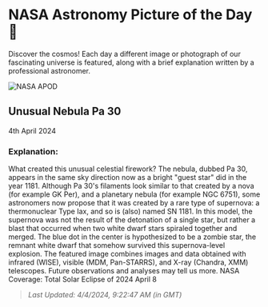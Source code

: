 
  # NASA Astronomy Picture of the Day 🌌

  Discover the cosmos! Each day a different image or photograph of our fascinating universe is featured, along with a brief explanation written by a professional astronomer.

![NASA APOD](https://apod.nasa.gov/apod/image/2404/Pa30_NASA_4350.jpg)

## Unusual Nebula Pa 30

4th April 2024

### Explanation: 

What created this unusual celestial firework? The nebula, dubbed Pa 30, appears in the same sky direction now as a bright "guest star" did in the year 1181. Although Pa 30's filaments look similar to that created by a nova (for example GK Per), and a planetary nebula (for example NGC 6751), some astronomers now propose that it was created by a rare type of supernova: a thermonuclear Type Iax, and so is (also) named SN 1181.  In this model, the supernova was not the result of the detonation of a single star, but rather a blast that occurred when two white dwarf stars spiraled together and merged.  The blue dot in the center is hypothesized to be a zombie star, the remnant white dwarf that somehow survived this supernova-level explosion.  The featured image combines images and data obtained with infrared (WISE), visible  (MDM, Pan-STARRS), and X-ray (Chandra, XMM) telescopes.  Future observations and analyses may tell us more.   NASA Coverage: Total Solar Eclipse of 2024 April 8

> _Last Updated: 4/4/2024, 9:22:47 AM (in GMT)_

